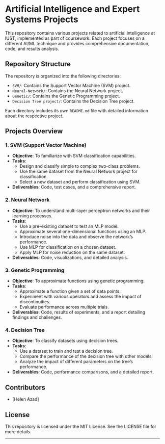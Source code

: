 # Artificial Intelligence and Expert Systems Projects

This repository contains various projects related to artificial intelligence at IUST, implemented as part of coursework. Each project focuses on a different AI/ML technique and provides comprehensive documentation, code, and results analysis.

## Repository Structure

The repository is organized into the following directories:

- `SVM/`: Contains the Support Vector Machine (SVM) project.
- `Neural-Network/`: Contains the Neural Network project.
- `Genetic/`: Contains the Genetic Programming project.
- `Decision Tree project/`: Contains the Decision Tree project.

Each directory includes its own `README.md` file with detailed information about the respective project.

## Projects Overview

### 1. SVM (Support Vector Machine)
- **Objective**: To familiarize with SVM classification capabilities.
- **Tasks**:
  - Design and classify simple to complex two-class problems.
  - Use the same dataset from the Neural Network project for classification.
  - Select a new dataset and perform classification using SVM.
- **Deliverables**: Code, test cases, and a comprehensive report.

### 2. Neural Network
- **Objective**: To understand multi-layer perceptron networks and their learning processes.
- **Tasks**:
  - Use a pre-existing dataset to test an MLP model.
  - Approximate several one-dimensional functions using an MLP.
  - Introduce noise into the data and observe the network’s performance.
  - Use MLP for classification on a chosen dataset.
  - Apply MLP for noise reduction on the same dataset.
- **Deliverables**: Code, visualizations, and detailed analysis.

### 3. Genetic Programming
- **Objective**: To approximate functions using genetic programming.
- **Tasks**:
  - Approximate a function given a set of data points.
  - Experiment with various operators and assess the impact of discontinuities.
  - Evaluate performance across multiple trials.
- **Deliverables**: Code, results of experiments, and a report detailing findings and challenges.

### 4. Decision Tree
- **Objective**: To classify datasets using decision trees.
- **Tasks**:
  - Use a dataset to train and test a decision tree.
  - Compare the performance of the decision tree with other models.
  - Analyze the impact of different parameters on the tree’s performance.
- **Deliverables**: Code, performance comparisons, and a detailed report.

## Contributors

- [Helen Azad]

## License

This repository is licensed under the MIT License. See the LICENSE file for more details.

---
